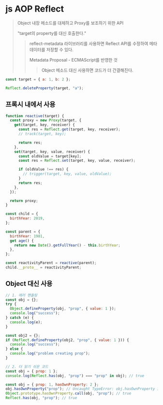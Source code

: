 # js AOP Reflect

> Object 내장 메소드를 대체하고 Proxy를 보조하기 위한 API
>
> "target의 property를 대신 호출한다."
>
> > reflect-metadata 라이브러리를 사용하면 Reflect API를 수정하여 메타 데이터를 저장할 수 있다.
> >
> > Metadata Proposal - ECMAScript를 반영한 것
> >
> > > Object 메소드 대신 사용하면 코드가 더 간결해진다.

```js
const target = { a: 1, b: 2 };

Reflect.deleteProperty(target, "a");
```

## 프록시 내에서 사용

```js
function reactive(target) {
  const proxy = new Proxy(target, {
    get(target, key, receiver) {
      const res = Reflect.get(target, key, receiver);
      // track(target, key);

      return res;
    },
    set(target, key, value, receiver) {
      const oldValue = target[key];
      const res = Reflect.set(target, key, value, receiver);

      if (oldValue !== res) {
        // trigger(target, key, value, oldValue);
      }
      return res;
    },
  });

  return proxy;
}

const child = {
  birthYear: 2019,
};

const parent = {
  birthYear: 1981,
  get age() {
    return new Date().getFullYear() - this.birthYear;
  },
};

const reactivityParent = reactive(parent);
child.__proto__ = reactivityParent;
```

## Object 대신 사용

```js
// 1. 에러 핸들링
const obj = {};
try {
  Object.defineProperty(obj, "prop", { value: 1 });
  console.log("success");
} catch (e) {
  console.log(e);
}

const obj2 = {};
if (Reflect.defineProperty(obj2, "prop", { value: 1 })) {
  console.log("success");
} else {
  console.log("problem creating prop");
}

// 2. 더 읽기 쉬운 코드
const obj = { prop: 1 };
console.log(Reflect.has(obj, "prop") === "prop" in obj); // true

const obj = { prop: 1, hasOwnProperty: 2 };
obj.hasOwnProperty("prop"); // Uncaught TypeError: obj.hasOwnProperty is not a function
Object.prototype.hasOwnProperty.call(obj, "prop"); // true
Reflect.has(obj, "prop"); // true
```
